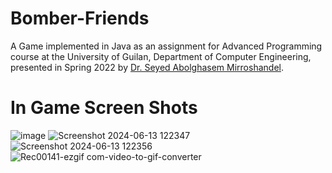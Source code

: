 # Bomber-Friends

A Game implemented in Java as an assignment for Advanced Programming course at the University of Guilan, Department of Computer Engineering, presented in Spring 2022 by [Dr. Seyed Abolghasem Mirroshandel](https://nlp.guilan.ac.ir/mirroshandel).

# In Game Screen Shots
![image](https://github.com/rastin-py/Bomber-Friends/assets/92922383/bf83a819-7cca-4ea0-a0f4-32c2950dfaf8)
![Screenshot 2024-06-13 122347](https://github.com/rastin-py/Bomber-Friends/assets/92922383/643ce11b-dcb9-40bd-b743-13adb3fb9f59)
![Screenshot 2024-06-13 122356](https://github.com/rastin-py/Bomber-Friends/assets/92922383/837aaf7e-2d1a-476e-be16-cac4c139de6b)
![Rec00141-ezgif com-video-to-gif-converter](https://github.com/rastin-py/Bomber-Friends/assets/92922383/ed7ac4f0-100c-4c51-a54f-1185d4a05324)
